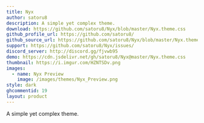 ```yaml
---
title: Nyx
author: satoru8
description: A simple yet complex theme.
download: https://github.com/satoru8/Nyx/blob/master/Nyx.theme.css
github_profile_url: https://github.com/satoru8/
github_source_url: https://github.com/satoru8/Nyx/blob/master/Nyx.theme.css
support: https://github.com/satoru8/Nyx/issues/
discord_server: http://discord.gg/fjvwb95
demo: https://cdn.jsdelivr.net/gh/satoru8/Nyx@master/Nyx.theme.css
thumbnail: https://i.imgur.com/HZNTSDv.png
images:
  - name: Nyx Preview
    image: /images/themes/Nyx_Preview.png
style: dark
ghcommentid: 19
layout: product
---
```

A simple yet complex theme.